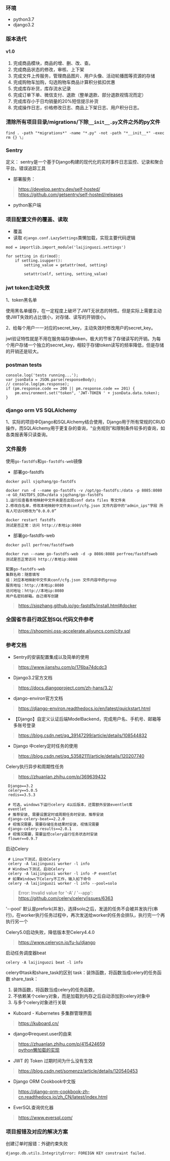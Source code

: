 ### 环境
- python3.7
- django3.2

### 版本迭代
#### v1.0
1. 完成商品模块，商品的增、删、改、查。
2. 完成商品状态的修改，审核、上下架
3. 完成文件上传服务，管理商品图片、用户头像、活动轮播图等资源的存储
4. 完成购物车加购，勾选购物车商品计算积分抵扣优惠
5. 完成库存补货，库存流水记录
6. 完成订单下单、微信支付、退款（整单退款、部分退款视情况而定）
7. 完成库存小于日均销量的20%短信提示补货
8. 完成操作日志，价格修改日志、商品上下架日志、用户积分日志。


### 清除所有项目目录/migrations/下除`__init__.py`文件之外的py文件
```
find . -path "*migrations*" -name "*.py" -not -path "*__init__*" -exec rm {} \;
```


### Sentry
定义： sentry是一个基于Django构建的现代化的实时事件日志监控、记录和聚合平台。错误追踪工具
- 部署服务：
> https://develop.sentry.dev/self-hosted/  
> https://github.com/getsentry/self-hosted/releases

- python客户端


### 项目配置文件的覆盖、读取
- 覆盖
- 读取
`django.conf.LazySettings`类懒加载，实现主要代码逻辑
```
mod = importlib.import_module('laijinguozi.settings')

for setting in dir(mod):
    if setting.isupper():
        setting_value = getattr(mod, setting)

        setattr(self, setting, setting_value)
```


### jwt token主动失效
1、token黑名单

使用黑名单缓存，在一定程度上破坏了JWT无状态的特性。但是实际上需要主动使JWT失效的占比很小，对存储、读写的开销很小。

2、给每个用户一一对应的secret_key，主动失效时修改用户的secret_key。

jwt验证特性就是不用在服务端存储token，极大的节省了存储读写的开销。为每个用户存储一个独立的secret_key，相较于存储token读写的频率降低，但是存储的开销还是较大。


### postman tests
```
console.log('tests running...');
var jsonData = JSON.parse(responseBody);
// console.log(pm.response);
if (pm.response.code == 200 || pm.response.code == 201) {
    pm.environment.set("token", 'JWT-TOKEN ' + jsonData.data.token);
}
```

### django orm VS SQLAlchemy
1、实际的项目中Django和SQLAlchemy结合使用，Django用于所有常规的CRUD操作，而SQLAlchemy用于更复杂的查询，“业务规则”和限制条件较多的查询，如各类报表等只读查询。


### 文件服务
使用`go-fastdfs`和`go-fastdfs-web`镜像
- 部署go-fastdfs
```
docker pull sjqzhang/go-fastdfs

docker run -d --name go-fastdfs -v /opt/go-fastdfs:/data -p 8085:8080 -e GO_FASTDFS_DIR=/data sjqzhang/go-fastdfs
1.运行后查看本地映射中文件夹是否出现conf data files 等文件夹
2.修改白名单，修改本地映射中文件夹conf/cfg.json 文件内容中的"admin_ips"字段 所有人可访问修改为“0.0.0.0”

docker restart fastdfs
测试是否正常：访问 http://本地ip:8080
```

- 部署go-fastdfs-web
```
docker pull perfree/fastdfsweb

docker run --name go-fastdfs-web -d -p 8086:8088 perfree/fastdfsweb
测试是否正常访问 http://本地ip:8088 

配置go-fastdfs-web
集群名称：随意填写
组：对应本地映射中文件夹conf/cfg.json 文件内容中的group
服务地址：http://本地ip:8080
访问地址：http://本地ip:8080
用户名密码邮箱。自己填写创建
```
> https://sjqzhang.github.io/go-fastdfs/install.html#docker


### 全国省市县行政区划SQL代码文件参考
> https://shopmini.oss-accelerate.aliyuncs.com/city.sql

### 参考文档
- Sentry的安装配置集成以及简单的使用
> https://www.jianshu.com/p/176ba74dcdc3

- Django3.2官方文档
> https://docs.djangoproject.com/zh-hans/3.2/

- django-environ官方文档
> https://django-environ.readthedocs.io/en/latest/quickstart.html

- 【Django】自定义认证后端ModelBackend，完成用户名、手机号、邮箱等多账号登录
> https://blog.csdn.net/qq_39147299/article/details/108544832

- Django 中celery定时任务的使用
> https://blog.csdn.net/qq_53582111/article/details/120207740

Celery执行异步和周期性任务
> https://zhuanlan.zhihu.com/p/369639432

```
 Django==3.2
 celery==5.0.5
 redis==3.5.3
 
 # 可选，windows下运行celery 4以后版本，还需额外安装eventlet库
 eventlet 
 # 推荐安装, 需要设置定时或周期任务时安装，推荐安装
 django-celery-beat==2.2.0
 # 视情况需要，需要存储任务结果时安装，视情况需要
 django-celery-results==2.0.1
 # 视情况需要，需要监控celery运行任务状态时安装
 flower==0.9.7
```
启动Celery
```
 # Linux下测试，启动Celery
 celery -A laijinguozi worker -l info
 # Windows下测试，启动Celery
 celery -A laijinguozi worker -l info -P eventlet
 # 如果Windows下Celery不工作，输入如下命令
 celery -A laijinguozi worker -l info --pool=solo
```
> Error: Invalid value for '-A' / '--app':
> https://github.com/celery/celery/issues/6363

'--pool' 默认是prefork(并发)，选择solo之后，发送的任务不会被并发执行(串行)，在worker执行任务过程中，再次发送给worker的任务会排队，执行完一个再执行另一个

Celery5.0启动失败，降低版本至Celery4.4.0
> https://www.celerycn.io/fu-lu/django

启动任务调度器beat
```
celery -A laijinguozi beat -l info
```

celery中task和share_task的区别
task：装饰函数，将函数当成celery的任务函数
share_task：
1. 装饰函数，将函数当成celery的任务函数，
2. 不依赖某个celery对象，而是加载到内存之后自动添加到celery对象中
3. 与多个celery对象进行关联


- Kuboard - Kubernetes 多集群管理界面
> https://kuboard.cn/

- django中request.user的由来
> https://zhuanlan.zhihu.com/p/415424659  
> [python懒加载的实现](https://blog.csdn.net/willluckysmile/article/details/111386643)

- JWT 的 Token 过期时间为什么没有生效
> https://blog.csdn.net/somenzz/article/details/120540453

- Django ORM Cookbook中文版
> https://django-orm-cookbook-zh-cn.readthedocs.io/zh_CN/latest/index.html


- EverSQL查询优化器
> https://www.eversql.com/


### 项目报错及对应的解决方案
创建订单时报错：外键约束失败
```
django.db.utils.IntegrityError: FOREIGN KEY constraint failed.
```
